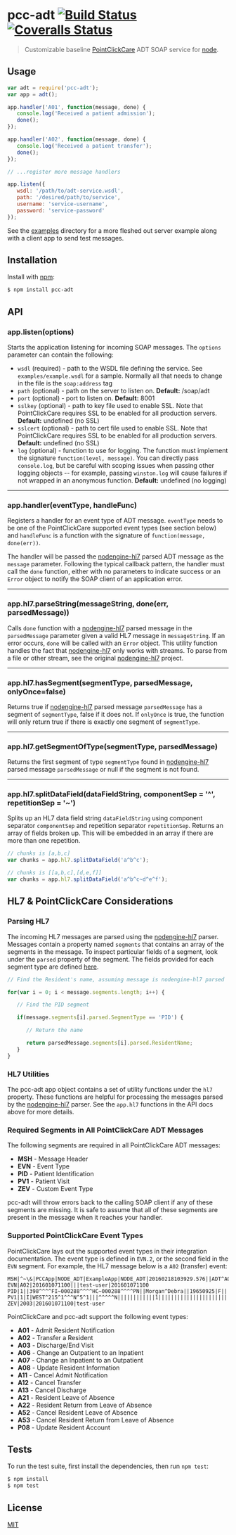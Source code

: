 # pcc-adt [![Build Status][travis-image]][travis-url] [![Coveralls Status][coveralls-image]][coveralls-url]

> Customizable baseline [PointClickCare](https://www.pointclickcare.com/) ADT SOAP service for [node](http://nodejs.org).

## Usage

```javascript
var adt = require('pcc-adt');
var app = adt();

app.handler('A01', function(message, done) {
   console.log('Received a patient admission');
   done();
});

app.handler('A02', function(message, done) {
   console.log('Received a patient transfer');
   done();
});

// ...register more message handlers

app.listen({
   wsdl: '/path/to/adt-service.wsdl',
   path: '/desired/path/to/service',
   username: 'service-username',
   password: 'service-password'
});
```

See the [examples](https://github.com/gnickm/pcc-adt-node/tree/master/examples)
directory for a more fleshed out server example along with a client app to send
test messages.

## Installation

Install with [npm](http://github.com/isaacs/npm):

```bash
$ npm install pcc-adt
```

## API

### app.listen(options)

Starts the application listening for incoming SOAP messages. The `options`
parameter can contain the following:

- `wsdl` (required) - path to the WSDL file defining the service. See
`examples/example.wsdl` for a sample. Normally all that needs to change in the
file is the `soap:address` tag
- `path` (optional) - path on the server to listen on. **Default:** /soap/adt
- `port` (optional) - port to listen on. **Default:** 8001
- `sslkey` (optional) - path to key file used to enable SSL. Note that
PointClickCare requires SSL to be enabled for all production servers.
**Default:** undefined (no SSL)
- `sslcert` (optional) - path to cert file used to enable SSL. Note that
PointClickCare requires SSL to be enabled for all production servers.
**Default:** undefined (no SSL)
- `log` (optional) - function to use for logging. The function must implement
the signature `function(level, message)`. You can directly pass `console.log`,
but be careful with scoping issues when passing other logging objects -- for
example, passing `winston.log` will cause failures if not wrapped in an
anonymous function. **Default:** undefined (no logging)

---
### app.handler(eventType, handleFunc)

Registers a handler for an event type of ADT message. `eventType` needs to be
one of the PointClickCare supported event types (see section below) and
`handleFunc` is a function with the signature of `function(message, done(err))`.

The handler will be passed the [nodengine-hl7][nodengine-hl7-url] parsed ADT
message as the `message` parameter. Following the typical callback pattern, the
handler must call the `done` function, either with no parameters to indicate
success or an `Error` object to notify the SOAP client of an application error.

---
### app.hl7.parseString(messageString, done(err, parsedMessage))

Calls `done` function with a [nodengine-hl7][nodengine-hl7-url] parsed message
in the `parsedMessage` parameter given a valid HL7 message in `messageString`.
If an error occurs, `done` will be called with an `Error` object. This utility
function handles the fact that [nodengine-hl7][nodengine-hl7-url] only works
with streams. To parse from a file or other stream, see the original
[nodengine-hl7][nodengine-hl7-url] project.

---
### app.hl7.hasSegment(segmentType, parsedMessage, onlyOnce=false)

Returns true if [nodengine-hl7][nodengine-hl7-url] parsed message `parsedMessage`
has a segment of `segmentType`, false if it does not. If `onlyOnce` is true, the
function will only return true if there is exactly one segment of `segmentType`.

---
### app.hl7.getSegmentOfType(segmentType, parsedMessage)

Returns the first segment of type `segmentType` found in
[nodengine-hl7][nodengine-hl7-url] parsed message `parsedMessage` or null if the
segment is not found.

---
### app.hl7.splitDataField(dataFieldString, componentSep = '^', repetitionSep = '~')

Splits up an HL7 data field string `dataFieldString` using component separator
`componentSep` and repetition separator `repetitionSep`. Returns an array of
fields broken up. This will be embedded in an array if there are more than one
repetition.

```javascript
// chunks is [a,b,c]
var chunks = app.hl7.splitDataField('a^b^c');

// chunks is [[a,b,c],[d,e,f]]
var chunks = app.hl7.splitDataField('a^b^c~d^e^f');
```

## HL7 & PointClickCare Considerations

### Parsing HL7

The incoming HL7 messages are parsed using the
[nodengine-hl7][nodengine-hl7-url] parser. Messages contain a property named
`segments` that contains an array of the segments in the message. To inspect
particular fields of a segment, look under the `parsed` property of the segment.
The fields provided for each segment type are defined
[here](https://github.com/evanlucas/nodengine-hl7/tree/master/lib/segments).

```javascript
// Find the Resident's name, assuming message is nodengine-hl7 parsed

for(var i = 0; i < message.segments.length; i++) {

   // Find the PID segment

   if(message.segments[i].parsed.SegmentType == 'PID') {

      // Return the name

      return parsedMessage.segments[i].parsed.ResidentName;
   }
}
```

### HL7 Utilities

The pcc-adt app object contains a set of utility functions under the `hl7`
property. These functions are helpful for processing the messages parsed by the
[nodengine-hl7][nodengine-hl7-url] parser. See the `app.hl7` functions in the
API docs above for more details.

### Required Segments in All PointClickCare ADT Messages

The following segments are required in all PointClickCare ADT messages:

- **MSH** - Message Header
- **EVN** - Event Type
- **PID** - Patient Identification
- **PV1** - Patient Visit
- **ZEV** - Custom Event Type

pcc-adt will throw errors back to the calling SOAP client if any of these
segments are missing. It is safe to assume that all of these segments are
present in the message when it reaches your handler.

### Supported PointClickCare Event Types

PointClickCare lays out the supported event types in their integration
documentation. The event type is defined in `EVN.2`, or the second field in the
`EVN` segment. For example, the HL7 message below is a `A02` (transfer) event:

```
MSH|^~\&|PCCApp|NODE_ADT|ExampleApp|NODE_ADT|20160218103929.576||ADT^A02|269586|T|2.5
EVN|A02|201601071100|||test-user|201601071100
PID|1||398^^^^FI~000288^^^^HC~000288^^^^PN||Morgan^Debra||19650925|F||||||||||000288
PV1|1|I|WEST^215^1^^^N^5^1|||^^^^^N||||||||||||1||||||||||||||||||||||||||201601021400|
ZEV|2003|201601071100|test-user
```

PointClickCare and pcc-adt support the following event types:

- **A01** - Admit Resident Notification
- **A02** - Transfer a Resident
- **A03** - Discharge/End Visit
- **A06** - Change an Outpatient to an Inpatient
- **A07** - Change an Inpatient to an Outpatient
- **A08** - Update Resident Information
- **A11** - Cancel Admit Notification
- **A12** - Cancel Transfer
- **A13** - Cancel Discharge
- **A21** - Resident Leave of Absence
- **A22** - Resident Return from Leave of Absence
- **A52** - Cancel Resident Leave of Absence
- **A53** - Cancel Resident Return from Leave of Absence
- **P08** - Update Resident Account

## Tests

To run the test suite, first install the dependencies, then run `npm test`:

```bash
$ npm install
$ npm test
```

## License

  [MIT](LICENSE)

[travis-url]: https://travis-ci.org/gnickm/pcc-adt-node
[travis-image]: http://img.shields.io/travis/gnickm/pcc-adt-node.svg

[coveralls-url]: https://coveralls.io/r/gnickm/pcc-adt-node
[coveralls-image]: http://img.shields.io/coveralls/gnickm/pcc-adt-node/master.svg

[nodengine-hl7-url]: https://github.com/evanlucas/nodengine-hl7/